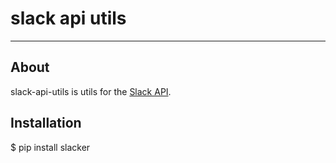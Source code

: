 # slack api utils

---

## About
slack-api-utils is utils for the [Slack API](https://api.slack.com/).


## Installation
$ pip install slacker
